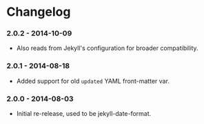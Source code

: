 # Changelog

### 2.0.2 - 2014-10-09

- Also reads from Jekyll's configuration for broader compatibility.

### 2.0.1 - 2014-08-18

- Added support for old `updated` YAML front-matter var.

### 2.0.0 - 2014-08-03

- Initial re-release, used to be jekyll-date-format.
